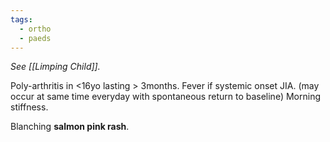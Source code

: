 ```yaml
---
tags:
  - ortho
  - paeds
---
```

*See [[Limping Child]].* 

Poly-arthritis in <16yo lasting > 3months.
Fever if systemic onset JIA. (may occur at same time everyday with spontaneous return to baseline)
Morning stiffness.

Blanching **salmon pink rash**.